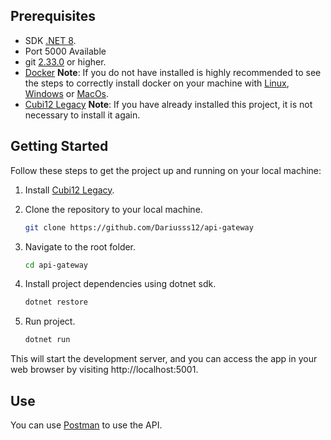 ## Prerequisites

- SDK [.NET 8](https://dotnet.microsoft.com/es-es/download/dotnet/8.0).
- Port 5000 Available
- git [2.33.0](https://git-scm.com/downloads) or higher.
- [Docker](https://www.docker.com/) **Note**: If you do not have installed is highly recommended to see the steps to correctly install docker on your machine with [Linux](https://docs.docker.com/desktop/install/linux-install/), [Windows](https://docs.docker.com/desktop/install/windows-install/) or [MacOs](https://docs.docker.com/desktop/install/mac-install/).
- [Cubi12 Legacy](https://github.com/Dizkm8/cubi12-api) **Note**: If you have already installed this project, it is not necessary to install it again.

## Getting Started

Follow these steps to get the project up and running on your local machine:

1. Install [Cubi12 Legacy](https://github.com/Dizkm8/cubi12-api).    

2. Clone the repository to your local machine.
     ```bash
     git clone https://github.com/Dariusss12/api-gateway
     ```

3. Navigate to the root folder.
     ```bash
     cd api-gateway
     ```
       
4. Install project dependencies using dotnet sdk.
     ```bash
     dotnet restore
     ```
5. Run project.
      ```bash
      dotnet run
      ```

This will start the development server, and you can access the app in your web browser by visiting http://localhost:5001.

## Use

You can use [Postman](https://www.postman.com/) to use the API.


